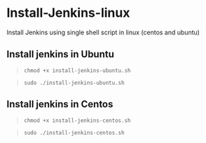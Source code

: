 # Install-Jenkins-linux


Install Jenkins using single shell script in linux (centos and ubuntu)

## Install jenkins in Ubuntu
   > `chmod +x install-jenkins-ubuntu.sh`
   
   > `sudo ./install-jenkins-ubuntu.sh`

## Install jenkins in Centos
   > `chmod +x install-jenkins-centos.sh`
   
   > `sudo ./install-jenkins-centos.sh`

